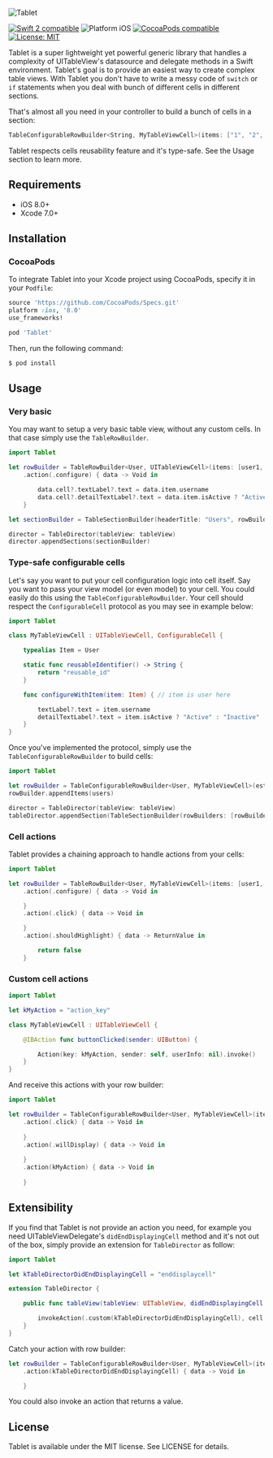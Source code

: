 ![Tablet](https://raw.githubusercontent.com/maxsokolov/tablet/assets/tablet.png)

<p align="left">
<a href="https://developer.apple.com/swift"><img src="https://img.shields.io/badge/Swift2-compatible-4BC51D.svg?style=flat" alt="Swift 2 compatible" /></a>
<img src="https://img.shields.io/badge/platform-iOS-blue.svg?style=flat" alt="Platform iOS" />
<a href="https://cocoapods.org/pods/tablet"><img src="https://img.shields.io/badge/pod-0.2.0-blue.svg" alt="CocoaPods compatible" /></a>
<a href="https://raw.githubusercontent.com/maxsokolov/tablet/master/LICENSE"><img src="http://img.shields.io/badge/license-MIT-blue.svg?style=flat" alt="License: MIT" /></a>
</p>

Tablet is a super lightweight yet powerful generic library that handles a complexity of UITableView's datasource and delegate methods in a Swift environment. Tablet's goal is to provide an easiest way to create complex table views. With Tablet you don't have to write a messy code of `switch` or `if` statements when you deal with bunch of different cells in different sections. 

That's almost all you need in your controller to build a bunch of cells in a section:
```swift
TableConfigurableRowBuilder<String, MyTableViewCell>(items: ["1", "2", "3", "4", "5"], estimatedRowHeight: 42)
```
Tablet respects cells reusability feature and it's type-safe. See the Usage section to learn more.

## Requirements

- iOS 8.0+
- Xcode 7.0+

## Installation

### CocoaPods
To integrate Tablet into your Xcode project using CocoaPods, specify it in your `Podfile`:

```ruby
source 'https://github.com/CocoaPods/Specs.git'
platform :ios, '8.0'
use_frameworks!

pod 'Tablet'
```

Then, run the following command:

```bash
$ pod install
```

## Usage

### Very basic

You may want to setup a very basic table view, without any custom cells. In that case simply use the `TableRowBuilder`.

```swift
import Tablet

let rowBuilder = TableRowBuilder<User, UITableViewCell>(items: [user1, user2, user3], id: "reusable_id")
	.action(.configure) { data -> Void in

		data.cell?.textLabel?.text = data.item.username
		data.cell?.detailTextLabel?.text = data.item.isActive ? "Active" : "Inactive"
	}

let sectionBuilder = TableSectionBuilder(headerTitle: "Users", rowBuilders: [rowBuilder])

director = TableDirector(tableView: tableView)
director.appendSections(sectionBuilder)
```

### Type-safe configurable cells

Let's say you want to put your cell configuration logic into cell itself. Say you want to pass your view model (or even model) to your cell.
You could easily do this using the `TableConfigurableRowBuilder`. Your cell should respect the `ConfigurableCell` protocol as you may see in example below:

```swift
import Tablet

class MyTableViewCell : UITableViewCell, ConfigurableCell {

	typealias Item = User

	static func reusableIdentifier() -> String {
		return "reusable_id"
	}

	func configureWithItem(item: Item) { // item is user here

		textLabel?.text = item.username
		detailTextLabel?.text = item.isActive ? "Active" : "Inactive"
	}
}
```
Once you've implemented the protocol, simply use the `TableConfigurableRowBuilder` to build cells:

```swift
import Tablet

let rowBuilder = TableConfigurableRowBuilder<User, MyTableViewCell>(estimatedRowHeight: 42)
rowBuilder.appendItems(users)

director = TableDirector(tableView: tableView)
tableDirector.appendSection(TableSectionBuilder(rowBuilders: [rowBuilder]))
```

### Cell actions

Tablet provides a chaining approach to handle actions from your cells:

```swift
import Tablet

let rowBuilder = TableRowBuilder<User, MyTableViewCell>(items: [user1, user2, user3], id: "reusable_id")
	.action(.configure) { data -> Void in

	}
	.action(.click) { data -> Void in

	}
	.action(.shouldHighlight) { data -> ReturnValue in

		return false
	}
```

### Custom cell actions
```swift
import Tablet

let kMyAction = "action_key"

class MyTableViewCell : UITableViewCell {

	@IBAction func buttonClicked(sender: UIButton) {

		Action(key: kMyAction, sender: self, userInfo: nil).invoke()
	}
}
```
And receive this actions with your row builder:
```swift
import Tablet

let rowBuilder = TableConfigurableRowBuilder<User, MyTableViewCell>(items: users, id: "reusable_id", estimatedRowHeight: 42)
	.action(.click) { data -> Void in
		
	}
	.action(.willDisplay) { data -> Void in
		
	}
	.action(kMyAction) { data -> Void in
		
	}
```

## Extensibility

If you find that Tablet is not provide an action you need, for example you need UITableViewDelegate's `didEndDisplayingCell` method and it's not out of the box,
simply provide an extension for `TableDirector` as follow:
```swift
import Tablet

let kTableDirectorDidEndDisplayingCell = "enddisplaycell"

extension TableDirector {

	public func tableView(tableView: UITableView, didEndDisplayingCell cell: UITableViewCell, forRowAtIndexPath indexPath: NSIndexPath) {

		invokeAction(.custom(kTableDirectorDidEndDisplayingCell), cell: cell, indexPath: indexPath)
	}
}
```
Catch your action with row builder:
```swift
let rowBuilder = TableConfigurableRowBuilder<User, MyTableViewCell>(items: users, estimatedRowHeight: 42)
	.action(kTableDirectorDidEndDisplayingCell) { data -> Void in

	}
```
You could also invoke an action that returns a value.

## License

Tablet is available under the MIT license. See LICENSE for details.